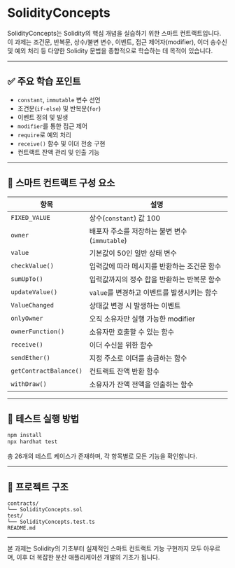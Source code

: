 # SolidityConcepts

SolidityConcepts는 Solidity의 핵심 개념을 실습하기 위한 스마트 컨트랙트입니다. 이 과제는 조건문, 반복문, 상수/불변 변수, 이벤트, 접근 제어자(modifier), 이더 송수신 및 예외 처리 등 다양한 Solidity 문법을 종합적으로 학습하는 데 목적이 있습니다.

---

## ✅ 주요 학습 포인트

- `constant`, `immutable` 변수 선언
- 조건문(`if-else`) 및 반복문(`for`)
- 이벤트 정의 및 발생
- `modifier`를 통한 접근 제어
- `require`로 예외 처리
- `receive()` 함수 및 이더 전송 구현
- 컨트랙트 잔액 관리 및 인출 기능

---

## 🔧 스마트 컨트랙트 구성 요소

| 항목 | 설명 |
|------|------|
| `FIXED_VALUE` | 상수(`constant`) 값 100 |
| `owner` | 배포자 주소를 저장하는 불변 변수(`immutable`) |
| `value` | 기본값이 50인 일반 상태 변수 |
| `checkValue()` | 입력값에 따라 메시지를 반환하는 조건문 함수 |
| `sumUpTo()` | 입력값까지의 정수 합을 반환하는 반복문 함수 |
| `updateValue()` | `value`를 변경하고 이벤트를 발생시키는 함수 |
| `ValueChanged` | 상태값 변경 시 발생하는 이벤트 |
| `onlyOwner` | 오직 소유자만 실행 가능한 modifier |
| `ownerFunction()` | 소유자만 호출할 수 있는 함수 |
| `receive()` | 이더 수신을 위한 함수 |
| `sendEther()` | 지정 주소로 이더를 송금하는 함수 |
| `getContractBalance()` | 컨트랙트 잔액 반환 함수 |
| `withDraw()` | 소유자가 잔액 전액을 인출하는 함수 |

---

## 🧪 테스트 실행 방법

```bash
npm install
npx hardhat test
```

총 26개의 테스트 케이스가 존재하며, 각 항목별로 모든 기능을 확인합니다.

---

## 📁 프로젝트 구조

```
contracts/
└── SolidityConcepts.sol
test/
└── SolidityConcepts.test.ts
README.md
```

---

본 과제는 Solidity의 기초부터 실제적인 스마트 컨트랙트 기능 구현까지 모두 아우르며, 이후 더 복잡한 분산 애플리케이션 개발의 기초가 됩니다.
